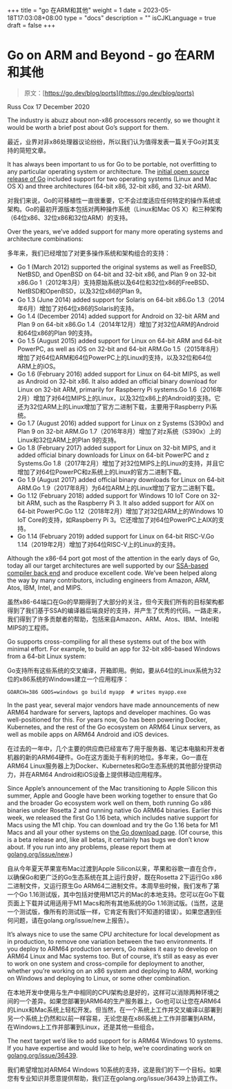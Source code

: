 +++
title = "go 在ARM和其他"
weight = 1
date = 2023-05-18T17:03:08+08:00
type = "docs"
description = ""
isCJKLanguage = true
draft = false
+++

# Go on ARM and Beyond - go 在ARM和其他

> 原文：[https://go.dev/blog/ports](https://go.dev/blog/ports)

Russ Cox
17 December 2020

The industry is abuzz about non-x86 processors recently, so we thought it would be worth a brief post about Go’s support for them.

最近，业界对非x86处理器议论纷纷，所以我们认为值得发表一篇关于Go对其支持的简短文章。

It has always been important to us for Go to be portable, not overfitting to any particular operating system or architecture. The [initial open source release of Go](https://opensource.googleblog.com/2009/11/hey-ho-lets-go.html) included support for two operating systems (Linux and Mac OS X) and three architectures (64-bit x86, 32-bit x86, and 32-bit ARM).

对我们来说，Go的可移植性一直很重要，它不会过度适应任何特定的操作系统或架构。Go的最初开源版本包括对两种操作系统（Linux和Mac OS X）和三种架构（64位x86、32位x86和32位ARM）的支持。

Over the years, we’ve added support for many more operating systems and architecture combinations:

多年来，我们已经增加了对更多操作系统和架构组合的支持：

- Go 1 (March 2012) supported the original systems as well as FreeBSD, NetBSD, and OpenBSD on 64-bit and 32-bit x86, and Plan 9 on 32-bit x86.Go 1（2012年3月）支持原始系统以及64位和32位x86的FreeBSD、NetBSD和OpenBSD，以及32位x86的Plan 9。
- Go 1.3 (June 2014) added support for Solaris on 64-bit x86.Go 1.3（2014年6月）增加了对64位x86的Solaris的支持。
- Go 1.4 (December 2014) added support for Android on 32-bit ARM and Plan 9 on 64-bit x86.Go 1.4（2014年12月）增加了对32位ARM的Android和64位x86的Plan 9的支持。
- Go 1.5 (August 2015) added support for Linux on 64-bit ARM and 64-bit PowerPC, as well as iOS on 32-bit and 64-bit ARM.Go 1.5（2015年8月）增加了对64位ARM和64位PowerPC上的Linux的支持，以及32位和64位ARM上的iOS。
- Go 1.6 (February 2016) added support for Linux on 64-bit MIPS, as well as Android on 32-bit x86. It also added an official binary download for Linux on 32-bit ARM, primarily for Raspberry Pi systems.Go 1.6（2016年2月）增加了对64位MIPS上的Linux，以及32位x86上的Android的支持。它还为32位ARM上的Linux增加了官方二进制下载，主要用于Raspberry Pi系统。
- Go 1.7 (August 2016) added support for Linux on z Systems (S390x) and Plan 9 on 32-bit ARM.Go 1.7（2016年8月）增加了对z系统（S390x）上的Linux和32位ARM上的Plan 9的支持。
- Go 1.8 (February 2017) added support for Linux on 32-bit MIPS, and it added official binary downloads for Linux on 64-bit PowerPC and z Systems.Go 1.8（2017年2月）增加了对32位MIPS上的Linux的支持，并且它增加了对64位PowerPC和z系统上的Linux的官方二进制下载。
- Go 1.9 (August 2017) added official binary downloads for Linux on 64-bit ARM.Go 1.9（2017年8月）为64位ARM上的Linux增加了官方二进制下载。
- Go 1.12 (February 2018) added support for Windows 10 IoT Core on 32-bit ARM, such as the Raspberry Pi 3. It also added support for AIX on 64-bit PowerPC.Go 1.12（2018年2月）增加了对32位ARM上的Windows 10 IoT Core的支持，如Raspberry Pi 3。它还增加了对64位PowerPC上AIX的支持。
- Go 1.14 (February 2019) added support for Linux on 64-bit RISC-V.Go 1.14（2019年2月）增加了对64位RISC-V上的Linux的支持。

Although the x86-64 port got most of the attention in the early days of Go, today all our target architectures are well supported by our [SSA-based compiler back end](https://www.youtube.com/watch?v=uTMvKVma5ms) and produce excellent code. We’ve been helped along the way by many contributors, including engineers from Amazon, ARM, Atos, IBM, Intel, and MIPS.

虽然x86-64端口在Go的早期得到了大部分的关注，但今天我们所有的目标架构都得到了我们基于SSA的编译器后端良好的支持，并产生了优秀的代码。一路走来，我们得到了许多贡献者的帮助，包括来自Amazon、ARM、Atos、IBM、Intel和MIPS的工程师。

Go supports cross-compiling for all these systems out of the box with minimal effort. For example, to build an app for 32-bit x86-based Windows from a 64-bit Linux system:

Go支持所有这些系统的交叉编译，开箱即用。例如，要从64位的Linux系统为32位的x86系统的Windows建立一个应用程序：

```
GOARCH=386 GOOS=windows go build myapp  # writes myapp.exe
```

In the past year, several major vendors have made announcements of new ARM64 hardware for servers, laptops and developer machines. Go was well-positioned for this. For years now, Go has been powering Docker, Kubernetes, and the rest of the Go ecosystem on ARM64 Linux servers, as well as mobile apps on ARM64 Android and iOS devices.

在过去的一年中，几个主要的供应商已经宣布了用于服务器、笔记本电脑和开发者机器的新的ARM64硬件。Go在这方面处于有利的地位。多年来，Go一直在ARM64 Linux服务器上为Docker、Kubernetes和Go生态系统的其他部分提供动力，并在ARM64 Android和iOS设备上提供移动应用程序。

Since Apple’s announcement of the Mac transitioning to Apple Silicon this summer, Apple and Google have been working together to ensure that Go and the broader Go ecosystem work well on them, both running Go x86 binaries under Rosetta 2 and running native Go ARM64 binaries. Earlier this week, we released the first Go 1.16 beta, which includes native support for Macs using the M1 chip. You can download and try the Go 1.16 beta for M1 Macs and all your other systems on [the Go download page](https://go.dev/dl/#go1.16beta1). (Of course, this is a beta release and, like all betas, it certainly has bugs we don’t know about. If you run into any problems, please report them at [golang.org/issue/new](https://go.dev/issue/new).)

自从今年夏天苹果宣布Mac过渡到Apple Silicon以来，苹果和谷歌一直在合作，以确保Go和更广泛的Go生态系统在其上运行良好，既在Rosetta 2下运行Go x86二进制文件，又运行原生Go ARM64二进制文件。本周早些时候，我们发布了第一个Go 1.16测试版，其中包括对使用M1芯片的Mac的本地支持。您可以在Go下载页面上下载并试用适用于M1 Macs和所有其他系统的Go 1.16测试版。(当然，这是一个测试版，像所有的测试版一样，它肯定有我们不知道的错误）。如果您遇到任何问题，请在golang.org/issue/new上报告）。

It’s always nice to use the same CPU architecture for local development as in production, to remove one variation between the two environments. If you deploy to ARM64 production servers, Go makes it easy to develop on ARM64 Linux and Mac systems too. But of course, it’s still as easy as ever to work on one system and cross-compile for deployment to another, whether you’re working on an x86 system and deploying to ARM, working on Windows and deploying to Linux, or some other combination.

在本地开发中使用与生产中相同的CPU架构总是好的，这样可以消除两种环境之间的一个差异。如果您部署到ARM64的生产服务器上，Go也可以让您在ARM64的Linux和Mac系统上轻松开发。但当然，在一个系统上工作并交叉编译以部署到另一个系统上仍然和以前一样容易，无论您是在x86系统上工作并部署到ARM，在Windows上工作并部署到Linux，还是其他一些组合。

The next target we’d like to add support for is ARM64 Windows 10 systems. If you have expertise and would like to help, we’re coordinating work on [golang.org/issue/36439](https://github.com/golang/go/issues/36439).

我们希望增加对ARM64 Windows 10系统的支持，这是我们的下一个目标。如果您有专业知识并愿意提供帮助，我们正在golang.org/issue/36439上协调工作。
